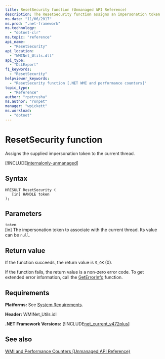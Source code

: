 ```yaml
---
title: ResetSecurity function (Unmanaged API Reference)
description: The ResetSecurity function assigns an impersonation token to the current thread.
ms.date: "11/06/2017"
ms.prod: ".net-framework"
ms.technology: 
  - "dotnet-clr"
ms.topic: "reference"
api_name: 
  - "ResetSecurity"
api_location: 
  - "WMINet_Utils.dll"
api_type: 
  - "DLLExport"
f1_keywords: 
  - "ResetSecurity"
helpviewer_keywords: 
  - "ResetSecurity function [.NET WMI and performance counters]"
topic_type: 
  - "Reference"
author: "rpetrusha"
ms.author: "ronpet"
manager: "wpickett"
ms.workload: 
  - "dotnet"
---
```

# ResetSecurity function
Assigns the supplied impersonation token to the current thread.   
  
[!INCLUDE[internalonly-unmanaged](../../../../includes/internalonly-unmanaged.md)]
  
## Syntax  
  
```  
HRESULT ResetSecurity (
   [in] HANDLE token
); 
```  

## Parameters

`token`  
[in] The impersonation token to associate with the current thread. Its value can be `null`. 

## Return value

If the function succeeds, the return value is `S_OK` (0).

If the function fails, the return value is a non-zero error code. To get extended error information, call the [GetErrorInfo](geterrorinfo.md) function.
  
## Requirements  
 **Platforms:** See [System Requirements](../../../../docs/framework/get-started/system-requirements.md).  
  
 **Header:** WMINet_Utils.idl  
  
 **.NET Framework Versions:** [!INCLUDE[net_current_v472plus](../../../../includes/net-current-v472plus.md)]  
  
## See also  
[WMI and Performance Counters (Unmanaged API Reference)](index.md)
